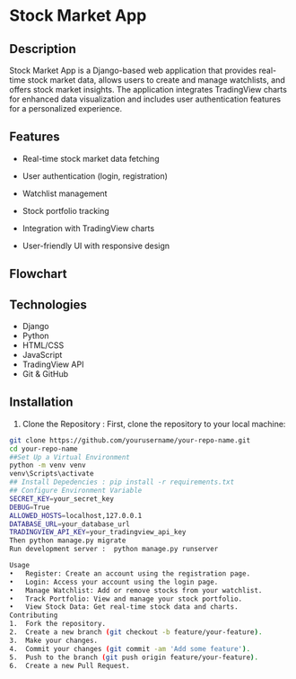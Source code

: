 # Stock Market App
## Description
Stock Market App is a Django-based web application that provides real-time stock market data, allows users to create and manage watchlists, and offers stock market insights. The application integrates TradingView charts for enhanced data visualization and includes user authentication features for a personalized experience.
## Features
- Real-time stock market data fetching
- User authentication (login, registration)
- Watchlist management
- Stock portfolio tracking
  
- Integration with TradingView charts
- User-friendly UI with responsive design

## Flowchart

 ## Technologies
- Django
- Python
- HTML/CSS
- JavaScript
- TradingView API
- Git & GitHub
## Installation
1. Clone the Repository : First, clone the repository to your local machine:
```bash
git clone https://github.com/yourusername/your-repo-name.git
cd your-repo-name
##Set Up a Virtual Environment
python -m venv venv
venv\Scripts\activate
## Install Depedencies : pip install -r requirements.txt
## Configure Environment Variable
SECRET_KEY=your_secret_key
DEBUG=True
ALLOWED_HOSTS=localhost,127.0.0.1
DATABASE_URL=your_database_url
TRADINGVIEW_API_KEY=your_tradingview_api_key
Then python manage.py migrate
Run development server :  python manage.py runserver

Usage
•	Register: Create an account using the registration page.
•	Login: Access your account using the login page.
•	Manage Watchlist: Add or remove stocks from your watchlist.
•	Track Portfolio: View and manage your stock portfolio.
•	View Stock Data: Get real-time stock data and charts.
Contributing
1.	Fork the repository.
2.	Create a new branch (git checkout -b feature/your-feature).
3.	Make your changes.
4.	Commit your changes (git commit -am 'Add some feature').
5.	Push to the branch (git push origin feature/your-feature).
6.	Create a new Pull Request.

